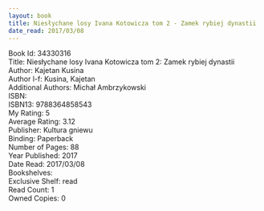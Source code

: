 ```yaml
---
layout: book
title: Niesłychane losy Ivana Kotowicza tom 2 - Zamek rybiej dynastii
date_read: 2017/03/08
---
```


Book Id: 34330316<br />
Title: Niesłychane losy Ivana Kotowicza tom 2: Zamek rybiej dynastii<br />
Author: Kajetan Kusina<br />
Author l-f: Kusina, Kajetan<br />
Additional Authors: Michał Ambrzykowski<br />
ISBN: <br />
ISBN13: 9788364858543<br />
My Rating: 5<br />
Average Rating: 3.12<br />
Publisher: Kultura gniewu<br />
Binding: Paperback<br />
Number of Pages: 88<br />
Year Published: 2017<br />
Date Read: 2017/03/08<br />
Bookshelves: <br />
Exclusive Shelf: read<br />
Read Count: 1<br />
Owned Copies: 0<br />

